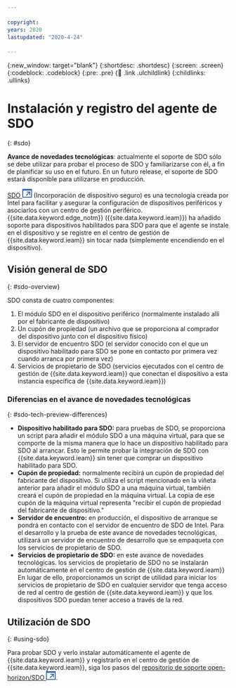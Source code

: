 ```yaml
---

copyright:
years: 2020
lastupdated: "2020-4-24"

---
```


{:new_window: target="blank"}
{:shortdesc: .shortdesc}
{:screen: .screen}
{:codeblock: .codeblock}
{:pre: .pre}
{:child: .link .ulchildlink}
{:childlinks: .ullinks}

# Instalación y registro del agente de SDO
{: #sdo}

**Avance de novedades tecnológicas**: actualmente el soporte de SDO
sólo se debe utilizar para probar el proceso de SDO y familiarizarse con él,
a fin de planificar su uso en el futuro. En un futuro release, el soporte de SDO estará disponible
para utilizarse en producción.

[SDO ![Se abre en otro separador](../../images/icons/launch-glyph.svg "Se abre en otro separador")](https://software.intel.com/en-us/secure-device-onboard) (Incorporación de dispositivo seguro) es una tecnología creada por Intel para facilitar y asegurar la configuración de dispositivos periféricos y asociarlos con un centro de gestión periférico. {{site.data.keyword.edge_notm}}
({{site.data.keyword.ieam}}) ha añadido soporte para dispositivos habilitados para SDO
para que el agente se instale en el dispositivo y se registre en el centro de gestión de
{{site.data.keyword.ieam}} sin tocar nada (simplemente encendiendo en el dispositivo).

## Visión general de SDO
{: #sdo-overview}

SDO consta de cuatro componentes:

1. El módulo SDO en el dispositivo periférico (normalmente instalado allí por el fabricante de dispositivo)
2. Un cupón de propiedad (un archivo que se proporciona al comprador del dispositivo junto con
el dispositivo físico)
3. El servidor de encuentro SDO (el servidor conocido con el que un dispositivo habilitado para SDO
se pone en contacto por primera vez cuando arranca por primera vez)
4. Servicios de propietario de SDO (servicios ejecutados con el centro de gestión de
{{site.data.keyword.ieam}} que conectan el dispositivo a esta instancia específica de
{{site.data.keyword.ieam}})

### Diferencias en el avance de novedades tecnológicas
{: #sdo-tech-preview-differences}

- **Dispositivo habilitado para SDO:** para pruebas de SDO, se proporciona un script
para añadir el módulo SDO a una máquina virtual, para que se comporte de la misma manera que lo hace
un dispositivo habilitado para SDO al arrancar. Esto le permite probar la integración de SDO con
{{site.data.keyword.ieam}} sin tener que comprar un dispositivo habilitado para SDO.
- **Cupón de propiedad:** normalmente recibirá un cupón de propiedad del
fabricante del dispositivo. Si utiliza el script mencionado en la viñeta anterior para añadir el módulo SDO a
una máquina virtual, también creará el cupón de propiedad en la máquina virtual. La copia de ese cupón de la
máquina virtual representa "recibir el cupón de propiedad del fabricante de dispositivo."
- **Servidor de encuentro:** en producción, el dispositivo de arranque
se pondrá en contacto con el servidor de encuentro de SDO de Intel. Para el
desarrollo y la prueba de este avance de novedades tecnológicas, utilizará un servidor de encuentro
de desarrollo que se empaqueta con los servicios de propietario de SDO. 
- **Servicios de propietario de SDO:** en este avance de novedades tecnológicas.
los servicios de propietario de SDO no se instalarán automáticamente en el centro de gestión de
{{site.data.keyword.ieam}}  En lugar de ello, proporcionamos un script de utilidad
para iniciar los servicios de propietario de SDO en cualquier servidor que tenga acceso de red
al centro de gestión de {{site.data.keyword.ieam}} y que los dispositivos SDO puedan tener acceso
a través de la red.

## Utilización de SDO
{: #using-sdo}

Para probar SDO y verlo instalar automáticamente el agente de {{site.data.keyword.ieam}} y registrarlo en el centro de gestión de {{site.data.keyword.ieam}}, siga los pasos del [repositorio de soporte open-horizon/SDO ![Se abre en otro separador](../../images/icons/launch-glyph.svg "Se abre en otro separador")](https://github.com/open-horizon/SDO-support/blob/master/README.md).
